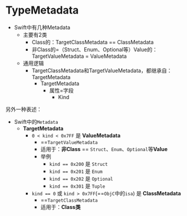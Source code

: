 # TypeMetadata

* Swift中有几种Metadata
  * 主要有2类
    * Class的：TargetClassMetadata == ClassMetadata
    * 非Class的=（Struct、Enum、Optional等）Value的：TargetValueMetadata = ValueMetadata
  * 通用逻辑
    * TargetClassMetadata和TargetValueMetadata，都继承自：TargetMetadata
      * TargetMetadata
        * 属性=字段
          * Kind

另外一种表述：

* Swift中的`Metadata`
  * **TargetMetadata**
    * `0 < kind < 0x7FF` 是 **ValueMetadata**
      * ==`TargetValueMetadata`
      * 适用于：**非Class** == `Struct`、`Enum`、`Optional`等**Value**
      * 举例
        * `kind == 0x200` 是 `Struct`
        * `kind == 0x201` 是 `Enum`
        * `kind == 0x202` 是 `Optional`
        * `kind == 0x301` 是 `Tuple`
    * `kind == 0` 或 `kind > 0x7FF`(==`ObjC`中的`isa`) 是 **ClassMetadata**
      * ==`TargetClassMetadata`
      * 适用于：**Class类**
